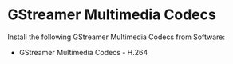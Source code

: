# GStreamer Multimedia Codecs

Install the following GStreamer Multimedia Codecs from Software:

- GStreamer Multimedia Codecs - H.264
